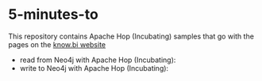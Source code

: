 # 5-minutes-to
This repository contains Apache Hop (Incubating) samples that go with the pages on the [know.bi website](https://www.know.bi)

* read from Neo4j with Apache Hop (Incubating): 
* write to Neo4j with Apache Hop (Incubating): 
